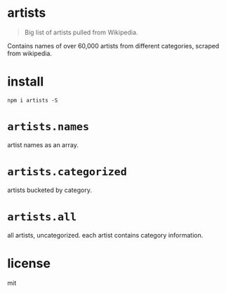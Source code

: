 # artists

> Big list of artists pulled from Wikipedia.

Contains names of over 60,000 artists from different categories, scraped from wikipedia.

# install

```shell
npm i artists -S
```

# `artists.names`

artist names as an array.

# `artists.categorized`

artists bucketed by category.

# `artists.all`

all artists, uncategorized. each artist contains category information.

# license

mit
